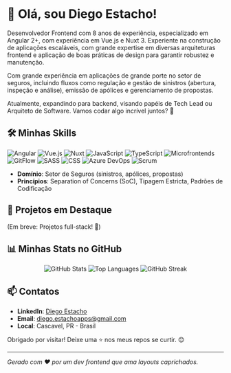 # 👋 Olá, sou Diego Estacho!

Desenvolvedor Frontend com 8 anos de experiência, especializado em Angular 2+, com experiência em Vue.js e Nuxt 3. Experiente na construção de aplicações escaláveis, com grande expertise em diversas arquiteturas frontend e aplicação de boas práticas de design para garantir robustez e manutenção.

Com grande experiência em aplicações de grande porte no setor de seguros, incluindo fluxos como regulação e gestão de sinistros (abertura, inspeção e análise), emissão de apólices e gerenciamento de propostas.

Atualmente, expandindo para backend, visando papéis de Tech Lead ou Arquiteto de Software. Vamos codar algo incrível juntos? 🚀

## 🛠️ Minhas Skills
![Angular](https://img.shields.io/badge/Angular-Expert-DD0031?style=for-the-badge&logo=angular&logoColor=white)
![Vue.js](https://img.shields.io/badge/Vue.js-Pleno-4FC08D?style=for-the-badge&logo=vuedotjs&logoColor=white)
![Nuxt](https://img.shields.io/badge/Nuxt-Pleno-00C58E?style=for-the-badge&logo=nuxtdotjs&logoColor=white)
![JavaScript](https://img.shields.io/badge/JavaScript-Expert-F7DF1E?style=for-the-badge&logo=javascript&logoColor=black)
![TypeScript](https://img.shields.io/badge/TypeScript-Expert-007ACC?style=for-the-badge&logo=typescript&logoColor=white)
![Microfrontends](https://img.shields.io/badge/Microfrontends-Experiente-000000?style=for-the-badge&logo=webpack&logoColor=white)
![GitFlow](https://img.shields.io/badge/GitFlow-Proficiente-000000?style=for-the-badge&logo=git&logoColor=white)
![SASS](https://img.shields.io/badge/SASS-Experiente-CC6699?style=for-the-badge&logo=sass&logoColor=white)
![CSS](https://img.shields.io/badge/CSS-Experiente-1572B6?style=for-the-badge&logo=css3&logoColor=white)
![Azure DevOps](https://img.shields.io/badge/Azure%20DevOps-Conhecimento-0078D7?style=for-the-badge&logo=azuredevops&logoColor=white)
![Scrum](https://img.shields.io/badge/Scrum-Experiente-1572B6?style=for-the-badge&logo=css3&logoColor=white)

- **Domínio**: Setor de Seguros (sinistros, apólices, propostas)
- **Princípios**: Separation of Concerns (SoC), Tipagem Estricta, Padrões de Codificação

## 📂 Projetos em Destaque
(Em breve: Projetos full-stack! 🌟)

## 📊 Minhas Stats no GitHub
<div align="center">
  <img src="https://github-readme-stats.vercel.app/api?username=diegoestacho-developer&show_icons=true&theme=radical&hide_border=true" alt="GitHub Stats" />
  <img src="https://github-readme-stats.vercel.app/api/top-langs/?username=diegoestacho-developer&layout=compact&theme=radical&hide_border=true" alt="Top Languages" />
  <img src="https://github-readme-streak-stats.herokuapp.com?user=diegoestacho-developer&theme=radical&hide_border=true" alt="GitHub Streak" />
</div>

## 📫 Contatos
- **LinkedIn**: [Diego Estacho](https://www.linkedin.com/in/diego-estacho-35575b1ab/)
- **Email**: diego.estachoapps@gmail.com
- **Local**: Cascavel, PR - Brasil

Obrigado por visitar! Deixe uma ⭐ nos meus repos se curtir. 😊

---
*Gerado com ❤️ por um dev frontend que ama layouts caprichados.*

